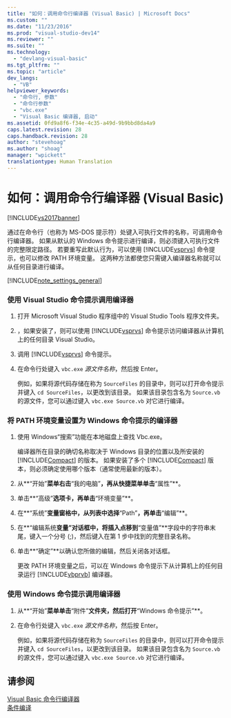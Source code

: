```yaml
---
title: "如何：调用命令行编译器 (Visual Basic) | Microsoft Docs"
ms.custom: ""
ms.date: "11/23/2016"
ms.prod: "visual-studio-dev14"
ms.reviewer: ""
ms.suite: ""
ms.technology: 
  - "devlang-visual-basic"
ms.tgt_pltfrm: ""
ms.topic: "article"
dev_langs: 
  - "VB"
helpviewer_keywords: 
  - "命令行, 参数"
  - "命令行参数"
  - "vbc.exe"
  - "Visual Basic 编译器, 启动"
ms.assetid: 0fd9a8f6-f34e-4c35-a49d-9b9bbd8da4a9
caps.latest.revision: 28
caps.handback.revision: 28
author: "stevehoag"
ms.author: "shoag"
manager: "wpickett"
translationtype: Human Translation
---
```

# 如何：调用命令行编译器 (Visual Basic)
[!INCLUDE[vs2017banner](../../../csharp/includes/vs2017banner.md)]

通过在命令行（也称为 MS\-DOS 提示符）处键入可执行文件的名称，可调用命令行编译器。  如果从默认的 Windows 命令提示进行编译，则必须键入可执行文件的完整限定路径。  若要重写此默认行为，可以使用 [!INCLUDE[vsprvs](../../../csharp/includes/vsprvs_md.md)] 命令提示，也可以修改 PATH 环境变量。  这两种方法都使您只需键入编译器名称就可以从任何目录进行编译。  
  
 [!INCLUDE[note_settings_general](../../../csharp/language-reference/compiler-messages/includes/note_settings_general_md.md)]  
  
### 使用 Visual Studio 命令提示调用编译器  
  
1.  打开 Microsoft Visual Studio 程序组中的 Visual Studio Tools 程序文件夹。  
  
2.  ，如果安装了，则可以使用 [!INCLUDE[vsprvs](../../../csharp/includes/vsprvs_md.md)] 命令提示访问编译器从计算机上的任何目录 Visual Studio。  
  
3.  调用 [!INCLUDE[vsprvs](../../../csharp/includes/vsprvs_md.md)] 命令提示。  
  
4.  在命令行处键入 `vbc.exe` *源文件名称*，然后按 Enter。  
  
     例如，如果将源代码存储在称为 `SourceFiles` 的目录中，则可以打开命令提示并键入 `cd SourceFiles`，以更改到该目录。  如果该目录包含名为 `Source.vb` 的源文件，您可以通过键入 `vbc.exe Source.vb` 对它进行编译。  
  
### 将 PATH 环境变量设置为 Windows 命令提示的编译器  
  
1.  使用 Windows“搜索”功能在本地磁盘上查找 Vbc.exe。  
  
     编译器所在目录的确切名称取决于 Windows 目录的位置以及所安装的 [!INCLUDE[Compact](../../../visual-basic/reference/command-line-compiler/includes/compact_md.md)] 的版本。  如果安装了多个 [!INCLUDE[Compact](../../../visual-basic/reference/command-line-compiler/includes/compact_md.md)] 版本，则必须确定使用哪个版本（通常使用最新的版本）。  
  
2.  从**“开始”**菜单右击**“我的电脑”**，再从快捷菜单单击**“属性”**。  
  
3.  单击**“高级”**选项卡，再单击**“环境变量”**。  
  
4.  在**“系统”**变量窗格中，从列表中选择**“Path”**，再单击**“编辑”**。  
  
5.  在**“编辑系统**变量”对话框中，将插入点移到**“变量值”**字段中的字符串末尾，键入一个分号 \(;\)，然后键入在第 1 步中找到的完整目录名称。  
  
6.  单击**“确定”**以确认您所做的编辑，然后关闭各对话框。  
  
     更改 PATH 环境变量之后，可以在 Windows 命令提示下从计算机上的任何目录运行 [!INCLUDE[vbprvb](../../../csharp/programming-guide/concepts/linq/includes/vbprvb_md.md)] 编译器。  
  
### 使用 Windows 命令提示调用编译器  
  
1.  从**“开始”**菜单单击**“附件”**文件夹，然后打开**“Windows 命令提示”**。  
  
2.  在命令行处键入 `vbc.exe` *源文件名称*，然后按 Enter。  
  
     例如，如果将源代码存储在称为 `SourceFiles` 的目录中，则可以打开命令提示并键入 `cd SourceFiles`，以更改到该目录。  如果该目录包含名为 `Source.vb` 的源文件，您可以通过键入 `vbc.exe Source.vb` 对它进行编译。  
  
## 请参阅  
 [Visual Basic 命令行编译器](../../../visual-basic/reference/command-line-compiler/index.md)   
 [条件编译](../../../visual-basic/programming-guide/program-structure/conditional-compilation.md)